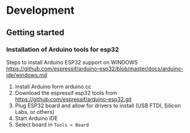 #




# Development

## Getting started

### Installation of Arduino tools for esp32

Steps to install Arduino ESP32 support on WINDOWS
https://github.com/espressif/arduino-esp32/blob/master/docs/arduino-ide/windows.md

1. Install Arduino form arduino.cc
2. Download the espressif esp32 tools from https://github.com/espressif/arduino-esp32.git
3. Plug ESP32 board and allow for drivers to install (USB FTDI, Silicon Labs, or others)
4. Start Arduino IDE
6. Select board in `Tools > Board`